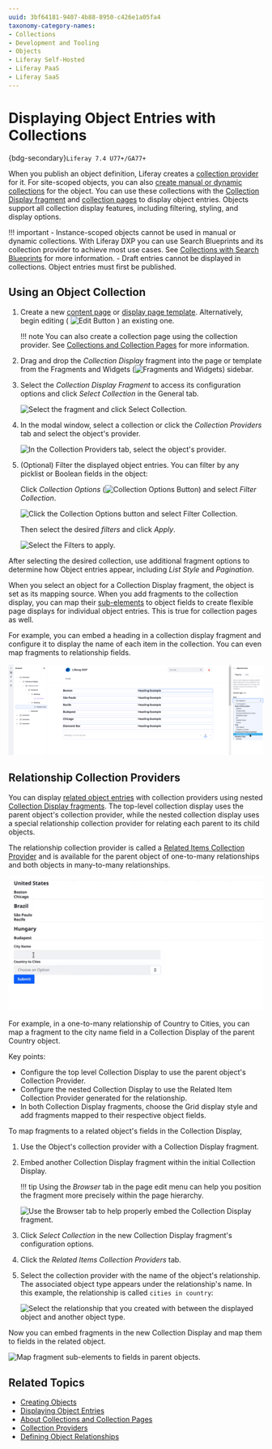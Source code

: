 ```yaml
---
uuid: 3bf64181-9407-4b88-8950-c426e1a05fa4
taxonomy-category-names:
- Collections
- Development and Tooling
- Objects
- Liferay Self-Hosted
- Liferay PaaS
- Liferay SaaS
---
```

# Displaying Object Entries with Collections

{bdg-secondary}`Liferay 7.4 U77+/GA77+`

When you publish an object definition, Liferay creates a [collection provider](../../../site-building/displaying-content/collections-and-collection-pages/collection-providers.md) for it. For site-scoped objects, you can also [create manual or dynamic collections](../../../site-building/displaying-content/collections-and-collection-pages/creating-collections.md) for the object. You can use these collections with the [Collection Display fragment](../../../site-building/displaying-content/collections-and-collection-pages/displaying-collections.md#adding-a-collection-display-fragment-to-a-page) and [collection pages](../../../site-building/displaying-content/collections-and-collection-pages/displaying-collections.md#displaying-collections-on-a-collection-page) to display object entries. Objects support all collection display features, including filtering, styling, and display options.

!!! important
    - Instance-scoped objects cannot be used in manual or dynamic collections. With Liferay DXP you can use Search Blueprints and its collection provider to achieve most use cases. See [Collections with Search Blueprints](../../../using-search/liferay-enterprise-search/search-experiences/search-blueprints/collections-with-search-blueprints.md) for more information.
    - Draft entries cannot be displayed in collections. Object entries must first be published.

## Using an Object Collection

1. Create a new [content page](../../../site-building/creating-pages/using-content-pages.md) or [display page template](../../../site-building/displaying-content/using-display-page-templates/creating-and-managing-display-page-templates.md). Alternatively, begin editing ( ![Edit Button](../../../images/icon-edit-pencil.png) ) an existing one.

   !!! note
       You can also create a collection page using the collection provider. See [Collections and Collection Pages](../../../site-building/displaying-content/collections-and-collection-pages/about-collections-and-collection-pages.md) for more information.

1. Drag and drop the *Collection Display* fragment into the page or template from the Fragments and Widgets (![Fragments and Widgets](../../../images/icon-plus.png)) sidebar.

1. Select the *Collection Display Fragment* to access its configuration options and click *Select Collection* in the General tab.

   ![Select the fragment and click Select Collection.](./displaying-object-entries-with-collection-providers/images/01.png)

1. In the modal window, select a collection or click the *Collection Providers* tab and select the object's provider.

   ![In the Collection Providers tab, select the object's provider.](./displaying-object-entries-with-collection-providers/images/02.png)

1. (Optional) Filter the displayed object entries. You can filter by any picklist or Boolean fields in the object:

   Click *Collection Options* (![Collection Options Button](../../../images/icon-actions.png)) and select *Filter Collection*.

   ![Click the Collection Options button and select Filter Collection.](./displaying-object-entries-with-collection-providers/images/03.png)

   Then select the desired *filters* and click *Apply*.

   ![Select the Filters to apply.](./displaying-object-entries-with-collection-providers/images/04.png)

After selecting the desired collection, use additional fragment options to determine how Object entries appear, including *List Style* and *Pagination*.

When you select an object for a Collection Display fragment, the object is set as its mapping source. When you add fragments to the collection display, you can map their [sub-elements](../../../site-building/creating-pages/page-fragments-and-widgets/using-fragments/configuring-fragments/fragment-sub-elements-reference.md) to object fields to create flexible page displays for individual object entries. This is true for collection pages as well.

For example, you can embed a heading in a collection display fragment and configure it to display the name of each item in the collection. You can even map fragments to relationship fields.

![Map fragment sub-elements in Collection Display fragments to object fields.](./displaying-object-entries-with-collection-providers/images/05.png)

## Relationship Collection Providers

You can display [related object entries](../creating-and-managing-objects/relationships/defining-object-relationships.md) with collection providers using nested [Collection Display fragments](../../../site-building/displaying-content/collections-and-collection-pages/displaying-collections.md#adding-a-collection-display-fragment-to-a-page). The top-level collection display uses the parent object's collection provider, while the nested collection display uses a special relationship collection provider for relating each parent to its child objects.

The relationship collection provider is called a [Related Items Collection Provider](../../../site-building/displaying-content/collections-and-collection-pages/collection-providers.md#related-items-collection-providers) and is available for the parent object of one-to-many relationships and both objects in many-to-many relationships.

![You can display related objects in collections.](./displaying-object-entries-with-collection-providers/images/09.gif)

For example, in a one-to-many relationship of Country to Cities, you can map a fragment to the city name field in a Collection Display of the parent Country object.

Key points:

* Configure the top level Collection Display to use the parent object's Collection Provider.
* Configure the nested Collection Display to use the Related Item Collection Provider generated for the relationship.
* In both Collection Display fragments, choose the Grid display style and add fragments mapped to their respective object fields.

To map fragments to a related object's fields in the Collection Display,

1. Use the Object's collection provider with a Collection Display fragment.

1. Embed another Collection Display fragment within the initial Collection Display.

   !!! tip
       Using the *Browser* tab in the page edit menu can help you position the fragment more precisely within the page hierarchy.

   ![Use the Browser tab to help properly embed the Collection Display fragment.](./displaying-object-entries-with-collection-providers/images/06.png)

1. Click *Select Collection* in the new Collection Display fragment's configuration options.

1. Click the *Related Items Collection Providers* tab.

1. Select the collection provider with the name of the object's relationship. The associated object type appears under the relationship's name. In this example, the relationship is called `cities in country`:

   ![Select the relationship that you created with between the displayed object and another object type.](./displaying-object-entries-with-collection-providers/images/07.png)

Now you can embed fragments in the new Collection Display and map them to fields in the related object.

![Map fragment sub-elements to fields in parent objects.](./displaying-object-entries-with-collection-providers/images/08.png)

## Related Topics

- [Creating Objects](../creating-and-managing-objects/creating-objects.md)
- [Displaying Object Entries](../displaying-object-entries.md)
- [About Collections and Collection Pages](../../../site-building/displaying-content/collections-and-collection-pages/about-collections-and-collection-pages.md)
- [Collection Providers](../../../site-building/displaying-content/collections-and-collection-pages/collection-providers.md)
- [Defining Object Relationships](../creating-and-managing-objects/relationships/defining-object-relationships.md)
